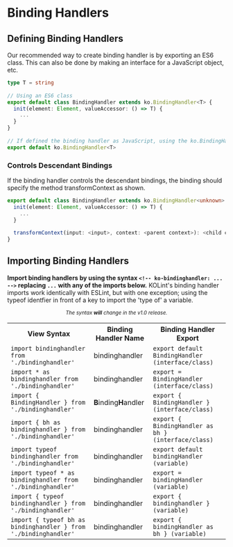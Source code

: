 # Binding Handlers

## Defining Binding Handlers

Our recommended way to create binding handler is by exporting an ES6 class. This can also be done by making an interface for a JavaScript object, etc.

```typescript
type T = string
​
// Using an ES6 class
export default class BindingHandler extends ko.BindingHandler<T> {
  init(element: Element, valueAccessor: () => T) {
    ...
  }
}
​
// If defined the binding handler as JavaScript, using the ko.BindingHandler type
export default ko.BindingHandler<T>
```

### Controls Descendant Bindings
If the binding handler controls the descendant bindings, the binding should specify the method transformContext as shown.

```typescript
export default class BindingHandler extends ko.BindingHandler<unknown> {
  init(element: Element, valueAccessor: () => T) {
    ...
  }
​
  transformContext(input: <input>, context: <parent context>): <child context>
}
```

## Importing Binding Handlers
**Import binding handlers by using the syntax `<!-- ko-bindinghandler: ... -->` replacing `...` with any of the imports below.** KOLint's binding handler imports work identically with ESLint, but with one exception; using the typeof identfier in front of a key to import the 'type of' a variable.

<p align="center"><i><sub>The syntax <strong>will</strong> change in the v1.0 release.</sub></i></p>

<table>
  <tr>
    <th>View Syntax</th>
    <th>Binding Handler Name</th>
    <th>Binding Handler Export</th>
  </tr>
  <tr>
  	<td><code>import bindinghandler from './bindinghandler'</code></td>
  	<td>bindinghandler</td>
  	<td><code>export default BindingHandler (interface/class)</code></td>
  </tr>
  <tr>
  	<td><code>import * as bindinghandler from './bindinghandler'</code></td>
  	<td>bindinghandler</td>
  	<td><code>export = BindingHandler (interface/class)</code></td>
  </tr>
  <tr>
  	<td><code>import { BindingHandler } from './bindinghandler'</code></td>
  	<td><strong>B</strong>inding<strong>H</strong>andler</td>
  	<td><code>export { BindingHandler } (interface/class)</code></td>
  </tr>
  <tr>
  	<td><code>import { bh as bindinghandler } from './bindinghandler'</code></td>
  	<td>bindinghandler</td>
  	<td><code>export { BindingHandler as bh } (interface/class)</code></td>
  </tr>
  <tr>
  	<td><code>import typeof bindinghandler from './bindinghandler'</code></td>
  	<td>bindinghandler</td>
  	<td><code>export default bindingHandler (variable)</code></td>
  </tr>
  <tr>
  	<td><code>import typeof * as bindinghandler from './bindinghandler'</code></td>
  	<td>bindinghandler</td>
  	<td><code>export = bindingHandler (variable)</code></td>
  </tr>
  <tr>
  	<td><code>import { typeof bindinghandler } from './bindinghandler'</code></td>
  	<td>bindinghandler</td>
  	<td><code>export { bindinghandler } (variable)</code></td>
  </tr>
  <tr>
  	<td><code>import { typeof bh as bindinghandler } from './bindinghandler'</code></td>
  	<td>bindinghandler</td>
  	<td><code>export { bindingHandler as bh } (variable)</code></td>
  </tr>
</table>